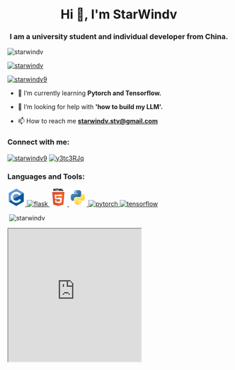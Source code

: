 <h1 align="center">Hi 👋, I'm StarWindv</h1>
<h3 align="center">I am a university student and individual developer from China.</h3>

<p align="left"> <img src="https://komarev.com/ghpvc/?username=starwindv&label=Profile%20views&color=0e75b6&style=flat" alt="starwindv" /> </p>

<p align="left"> <a href="https://github.com/ryo-ma/github-profile-trophy"><img src="https://github-profile-trophy.vercel.app/?username=starwindv" alt="starwindv" /></a> </p>

<p align="left"> <a href="https://twitter.com/starwindv9" target="blank"><img src="https://img.shields.io/twitter/follow/starwindv9?logo=twitter&style=for-the-badge" alt="starwindv9" /></a> </p>

- 🔭 I’m currently learning **Pytorch and Tensorflow.**

- 🤝 I’m looking for help with **'how to build my LLM'.**

- 📫 How to reach me **starwindv.stv@gmail.com**

<h3 align="left">Connect with me:</h3>
<p align="left">
<a href="https://twitter.com/starwindv9" target="blank"><img align="center" src="https://raw.githubusercontent.com/rahuldkjain/github-profile-readme-generator/master/src/images/icons/Social/twitter.svg" alt="starwindv9" height="30" width="40" /></a>
<a href="https://discord.gg/y3tc3RJq" target="blank"><img align="center" src="https://raw.githubusercontent.com/rahuldkjain/github-profile-readme-generator/master/src/images/icons/Social/discord.svg" alt="y3tc3RJq" height="30" width="40" /></a>
</p>

<h3 align="left">Languages and Tools:</h3>
<p align="left"> <a href="https://www.cprogramming.com/" target="_blank" rel="noreferrer"> <img src="https://raw.githubusercontent.com/devicons/devicon/master/icons/c/c-original.svg" alt="c" width="40" height="40"/> </a> <a href="https://flask.palletsprojects.com/" target="_blank" rel="noreferrer"> <img src="https://www.vectorlogo.zone/logos/pocoo_flask/pocoo_flask-icon.svg" alt="flask" width="40" height="40"/> </a> <a href="https://www.w3.org/html/" target="_blank" rel="noreferrer"> <img src="https://raw.githubusercontent.com/devicons/devicon/master/icons/html5/html5-original-wordmark.svg" alt="html5" width="40" height="40"/> </a><a href="https://www.python.org" target="_blank" rel="noreferrer"> <img src="https://raw.githubusercontent.com/devicons/devicon/master/icons/python/python-original.svg" alt="python" width="40" height="40"/> </a> <a href="https://pytorch.org/" target="_blank" rel="noreferrer"> <img src="https://www.vectorlogo.zone/logos/pytorch/pytorch-icon.svg" alt="pytorch" width="40" height="40"/> </a> <a href="https://www.tensorflow.org" target="_blank" rel="noreferrer"> <img src="https://www.vectorlogo.zone/logos/tensorflow/tensorflow-icon.svg" alt="tensorflow" width="40" height="40"/> </a> </p>

<p>&nbsp;<img align="center" src="https://github-readme-stats.vercel.app/api?username=starwindv&show_icons=true&locale=en" alt="starwindv" /></p>
<iframe src="https://starwindv.github.io/" width="300" height="300"></iframe>

